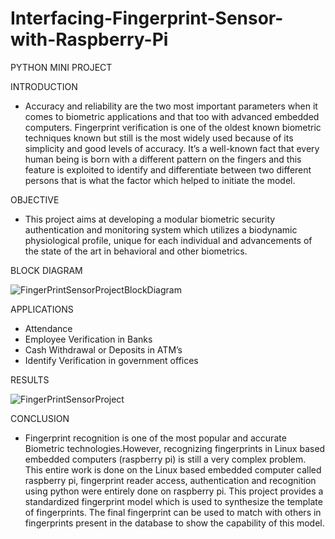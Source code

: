# Interfacing-Fingerprint-Sensor-with-Raspberry-Pi  
PYTHON MINI PROJECT  

INTRODUCTION  
- Accuracy and reliability are the two most important parameters when it comes to biometric applications and that too with advanced embedded computers. Fingerprint verification is one of the oldest known biometric techniques known but still is the most widely used because of its simplicity and good levels of accuracy. It’s a well-known fact that every human being is born with a different pattern on the fingers and this feature is exploited to identify and differentiate between two different persons that is what the factor which helped to initiate the model.

OBJECTIVE  
- This project aims at developing a modular biometric security authentication and monitoring system which utilizes a biodynamic physiological profile, unique for each individual and advancements of the state of the art in behavioral and other biometrics.

BLOCK DIAGRAM

![FingerPrintSensorProjectBlockDiagram](https://user-images.githubusercontent.com/47881212/150662759-b946b58a-0956-429d-bfa8-c5d77ddaf0bd.png)

APPLICATIONS
-  Attendance  
-  Employee Verification in Banks  
-  Cash Withdrawal or Deposits in ATM’s  
-  Identify Verification in government offices  

RESULTS  

![FingerPrintSensorProject](https://user-images.githubusercontent.com/47881212/150662615-a2f5175e-7907-4936-b985-fab98f3bdd91.png)  

CONCLUSION  
- Fingerprint recognition is one of the most popular and accurate Biometric technologies.However, recognizing fingerprints in Linux based embedded computers (raspberry pi) is still a very complex problem. This entire work is done on the Linux based embedded computer called raspberry pi, fingerprint reader access, authentication and recognition using python were entirely done on raspberry pi. This project provides a standardized fingerprint model which is used to synthesize the template of fingerprints. The final fingerprint can be used to match with others in fingerprints present in the database to show the capability of this model.



